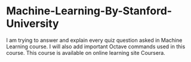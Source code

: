 # Machine-Learning-By-Stanford-University
I am trying to answer and explain every quiz question asked in Machine Learning course. I will also add important Octave commands used in this course. This course is available on online learning site Coursera.
